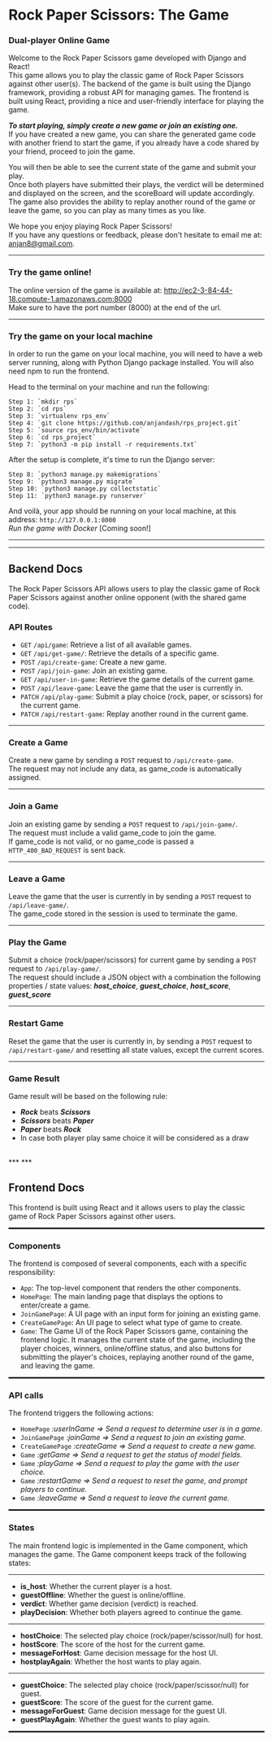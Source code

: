 # Rock Paper Scissors: The Game
### Dual-player Online Game 

Welcome to the Rock Paper Scissors game developed with Django and React! <br/>This game allows you to play the classic game of Rock Paper Scissors against other user(s).
The backend of the game is built using the Django framework, providing a robust API for managing games. The frontend is built using React, providing a nice and user-friendly interface for playing the game.

***To start playing, simply create a new game or join an existing one.***<br/> 
If you have created a new game, you can share the generated game code with another friend to start the game, if you already have a code shared by your friend, proceed to join the game.

You will then be able to see the current state of the game and submit your play. <br/>
Once both players have submitted their plays, the verdict will be determined and displayed on the screen, and the scoreBoard will update accordingly. The game also provides the ability to replay another round of the game or leave the game, so you can play as many times as you like.

We hope you enjoy playing Rock Paper Scissors! <br/>
If you have any questions or feedback, please don't hesitate to email me at: anjan8@gmail.com.

<hr style="height: 1px;"> 

### Try the game online!

The online version of the game is available at: http://ec2-3-84-44-18.compute-1.amazonaws.com:8000 <br/>
Make sure to have the port number (8000) at the end of the url.

<hr style="height: 1px;"> 

### Try the game on your local machine
In order to run the game on your local machine, you will need to have a web server running, along with Python Django package installed. You will also need npm to run the frontend. 

Head to the terminal on your machine and run the following:<br/>

    Step 1: `mkdir rps`
    Step 2: `cd rps`
    Step 3: `virtualenv rps_env`
    Step 4: `git clone https://github.com/anjandash/rps_project.git`
    Step 5: `source rps_env/bin/activate`
    Step 6: `cd rps_project`
    Step 7: `python3 -m pip install -r requirements.txt`

After the setup is complete, it's time to run the Django server:

    Step 8: `python3 manage.py makemigrations`
    Step 9: `python3 manage.py migrate`
    Step 10: `python3 manage.py collectstatic`
    Step 11: `python3 manage.py runserver`

And voilà, your app should be running on your local machine, at this address: `http://127.0.0.1:8000` <br/>
*Run the game with Docker* [Coming soon!]
<br/>
***
***

## Backend Docs

The Rock Paper Scissors API allows users to play the classic game of Rock Paper Scissors against another online opponent (with the shared game code).

### API Routes
- `GET` `/api/game`: Retrieve a list of all available games.
- `GET` `/api/get-game/`: Retrieve the details of a specific game.
- `POST` `/api/create-game`: Create a new game.
- `POST` `/api/join-game`: Join an existing game.
- `GET`  `/api/user-in-game`: Retrieve the game details of the current game.
- `POST` `/api/leave-game`: Leave the game that the user is currently in.
- `PATCH` `/api/play-game`: Submit a play choice (rock, paper, or scissors) for the current game.
- `PATCH` `/api/restart-game`: Replay another round in the current game.

<hr style="height: 1px;"> 

### Create a Game
Create a new game by sending a `POST` request to `/api/create-game`. <br/>
The request may not include any data, as game_code is automatically assigned. 

<hr style="height: 1px;"> 

### Join a Game
Join an existing game by sending a `POST` request to `/api/join-game/`. <br/> 
The request must include a valid game_code to join the game. <br/> 
If game_code is not valid, or no game_code is passed a `HTTP_400_BAD_REQUEST` is sent back. 

<hr style="height: 1px;"> 

### Leave a Game
Leave the game that the user is currently in by sending a `POST` request to `/api/leave-game/`.<br/> 
The game_code stored in the session is used to terminate the game.

<hr style="height: 1px;"> 

### Play the Game
Submit a choice (rock/paper/scissors) for current game by sending a `POST` request to `/api/play-game/`. <br/> 
The request should include a JSON object with a combination the following properties / state values: ***host_choice***, ***guest_choice***, ***host_score***, ***guest_score***

<hr style="height: 1px;"> 

### Restart Game
Reset the game that the user is currently in, by sending a `POST` request to `/api/restart-game/` and resetting all state values, except the current scores.

<hr style="height: 1px;"> 

### Game Result
Game result will be based on the following rule:

 - ***Rock*** beats ***Scissors***
 - ***Scissors*** beats ***Paper***
 - ***Paper*** beats ***Rock***
 - In case both player play same choice it will be considered as a draw


<br/>
***
***


## Frontend Docs

This frontend is built using React and it allows users to play the classic game of Rock Paper Scissors against other users.

<hr style="height: 3px;"> 

### Components

The frontend is composed of several components, each with a specific responsibility:

- `App`: The top-level component that renders the other components.
- `HomePage`: The main landing page that displays the options to enter/create a game.
- `JoinGamePage`: A UI page with an input form for joining an existing game.
- `CreateGamePage`: An UI page to select what type of game to create.
- `Game`: The Game UI of the Rock Paper Scissors game, containing the frontend logic. It manages the current state of the game, including the player choices, winners, online/offline status, and also buttons for submitting the player's choices, replaying another round of the game, and leaving the game.

<hr style="height: 3px;"> 

### API calls

The frontend triggers the following actions:
- `HomePage` *:userInGame => Send a request to determine user is in a game.*
- `JoinGamePage` *:joinGame => Send a request to join an existing game.*
- `CreateGamePage` *:createGame => Send a request to create a new game.*
- `Game` *:getGame => Send a request to get the status of model fields.*
- `Game` *:playGame => Send a request to play the game with the user choice.*
- `Game` *:restartGame => Send a request to reset the game, and prompt players to continue.*
- `Game` *:leaveGame => Send a request to leave the current game.*

<hr style="height: 3px;"> 

### States

The main frontend logic is implemented in the Game component, which manages the game. The Game component keeps track of the following states:

<hr style="height: 1px;"> 

- **is_host**: Whether the current player is a host.
- **guestOffline**: Whether the guest is online/offline.
- **verdict**: Whether game decision (verdict) is reached.
- **playDecision**: Whether both players agreed to continue the game.
<hr style="height: 1px;"> 

- **hostChoice**: The selected play choice (rock/paper/scissor/null) for host.
- **hostScore**: The score of the host for the current game.
- **messageForHost**: Game decision message for the host UI. 
- **hostplayAgain**: Whether the host wants to play again.
<hr style="height: 1px;"> 

- **guestChoice**: The selected play choice (rock/paper/scissor/null) for guest.
- **guestScore**: The score of the guest for the current game.
- **messageForGuest**: Game decision message for the guest UI.
- **guestPlayAgain**: Whether the guest wants to play again.

<hr style="height: 3px;"> 